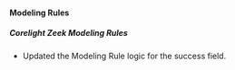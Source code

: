 
#### Modeling Rules

##### Corelight Zeek Modeling Rules

- Updated the Modeling Rule logic for the success field.
